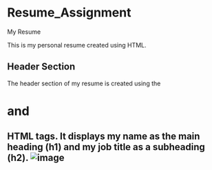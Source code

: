 # Resume_Assignment
My Resume

This is my personal resume created using HTML.

## Header Section
The header section of my resume is created using the <h1> and <h2> HTML tags. It displays my name as the main heading (h1) and my job title as a subheading (h2).
![image](https://github.com/Ayush19bansal/Resume_Assignment/assets/118842033/1a3e37f4-4eb9-4710-bacd-80ebff05ab4f)
